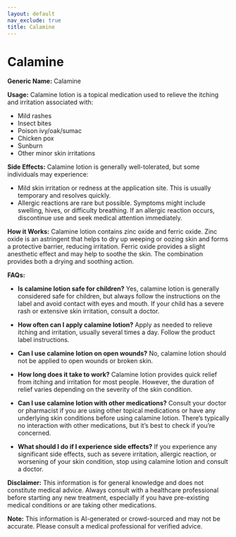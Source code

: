 ```yaml
---
layout: default
nav_exclude: true
title: Calamine
---
```


# Calamine

**Generic Name:** Calamine

**Usage:** Calamine lotion is a topical medication used to relieve the itching and irritation associated with:

* Mild rashes
* Insect bites
* Poison ivy/oak/sumac
* Chicken pox
* Sunburn
* Other minor skin irritations

**Side Effects:** Calamine lotion is generally well-tolerated, but some individuals may experience:

* Mild skin irritation or redness at the application site. This is usually temporary and resolves quickly.
* Allergic reactions are rare but possible. Symptoms might include swelling, hives, or difficulty breathing.  If an allergic reaction occurs, discontinue use and seek medical attention immediately.


**How it Works:** Calamine lotion contains zinc oxide and ferric oxide.  Zinc oxide is an astringent that helps to dry up weeping or oozing skin and forms a protective barrier, reducing irritation. Ferric oxide provides a slight anesthetic effect and may help to soothe the skin. The combination provides both a drying and soothing action.


**FAQs:**

* **Is calamine lotion safe for children?** Yes, calamine lotion is generally considered safe for children, but always follow the instructions on the label and avoid contact with eyes and mouth.  If your child has a severe rash or extensive skin irritation, consult a doctor.

* **How often can I apply calamine lotion?**  Apply as needed to relieve itching and irritation, usually several times a day.  Follow the product label instructions.

* **Can I use calamine lotion on open wounds?** No, calamine lotion should not be applied to open wounds or broken skin.

* **How long does it take to work?** Calamine lotion provides quick relief from itching and irritation for most people.  However, the duration of relief varies depending on the severity of the skin condition.

* **Can I use calamine lotion with other medications?** Consult your doctor or pharmacist if you are using other topical medications or have any underlying skin conditions before using calamine lotion.  There’s typically no interaction with other medications, but it’s best to check if you’re concerned.

* **What should I do if I experience side effects?** If you experience any significant side effects, such as severe irritation, allergic reaction, or worsening of your skin condition, stop using calamine lotion and consult a doctor.


**Disclaimer:** This information is for general knowledge and does not constitute medical advice. Always consult with a healthcare professional before starting any new treatment, especially if you have pre-existing medical conditions or are taking other medications.


**Note:** This information is AI-generated or crowd-sourced and may not be accurate. Please consult a medical professional for verified advice.